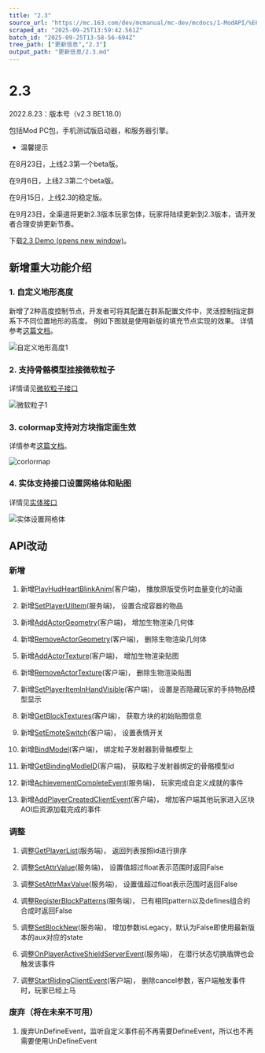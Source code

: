 ```yaml
---
title: "2.3"
source_url: "https://mc.163.com/dev/mcmanual/mc-dev/mcdocs/1-ModAPI/%E6%9B%B4%E6%96%B0%E4%BF%A1%E6%81%AF/2.3.html"
scraped_at: "2025-09-25T13:59:42.561Z"
batch_id: "2025-09-25T13-58-56-694Z"
tree_path: ["更新信息","2.3"]
output_path: "更新信息/2.3.md"
---
```


#  2.3

2022.8.23：版本号（v2.3 BE1.18.0）

包括Mod PC包，手机测试版启动器，和服务器引擎。

*   温馨提示

在8月23日，上线2.3第一个beta版。

在9月6日，上线2.3第二个beta版。

在9月15日，上线2.3的稳定版。

在9月23日，全渠道将更新2.3版本玩家包体，玩家将陆续更新到2.3版本，请开发者合理安排更新节奏。

下载[2.3 Demo (opens new window)](https://g79.gdl.netease.com/2.3DemoV2.zip)。

##  新增重大功能介绍

###  1. 自定义地形高度

新增了2种高度控制节点，开发者可将其配置在群系配置文件中，灵活控制指定群系下不同位置地形的高度。 例如下图就是使用新版的填充节点实现的效果。 详情参考[这篇文档](https://mc.163.com/dev/mcmanual/mc-dev/mcguide/20-玩法开发/15-自定义游戏内容/4-自定义维度/2-群系地貌.html#5.自定义群系高度（网易版）)。

![自定义地形高度1](https://mc.163.com/dev/mcmanual/mc-dev/assets/img/zdydxgd1.d4b4e2c0.png)

###  2. 支持骨骼模型挂接微软粒子

详情请见[微软粒子接口](/接口/特效/微软粒子#bindmodel)

![微软粒子1](https://mc.163.com/dev/mcmanual/mc-dev/assets/img/skeleton_model_with_particle.442bbde1.gif)

###  3. colormap支持对方块指定面生效

详情参考[这篇文档](https://mc.163.com/dev/mcmanual/mc-dev/mcguide/20-玩法开发/15-自定义游戏内容/2-自定义方块/2-功能.html#自定义方块及自定义方块模型的群系颜色)。

![corlormap](https://mc.163.com/dev/mcmanual/mc-dev/assets/img/colormap.84bc3358.png)

###  4. 实体支持接口设置网格体和贴图

详情见[实体接口](/接口/实体/渲染#AddActorGeometry)

![实体设置网格体](https://mc.163.com/dev/mcmanual/mc-dev/assets/img/entitysetgeo.82be3869.png)

##  API改动

###  新增

1.  新增[PlayHudHeartBlinkAnim](/接口/原生UI#playhudheartblinkanim)(客户端)， 播放原版受伤时血量变化的动画
    
2.  新增[SetPlayerUIItem](/接口/方块/容器#setplayeruiitem)(服务端)， 设置合成容器的物品
    
3.  新增[AddActorGeometry](/接口/实体/渲染#addactorgeometry)(客户端)， 增加生物渲染几何体
    
4.  新增[RemoveActorGeometry](/接口/实体/渲染#removeactorgeometry)(客户端)， 删除生物渲染几何体
    
5.  新增[AddActorTexture](/接口/实体/渲染#addactortexture)(客户端)， 增加生物渲染贴图
    
6.  新增[RemoveActorTexture](/接口/实体/渲染#removeactortexture)(客户端)， 删除生物渲染贴图
    
7.  新增[SetPlayerItemInHandVisible](/接口/玩家/渲染#setplayeriteminhandvisible)(客户端)， 设置是否隐藏玩家的手持物品模型显示
    
8.  新增[GetBlockTextures](/接口/方块/渲染#getblocktextures)(客户端)， 获取方块的初始贴图信息
    
9.  新增[SetEmoteSwitch](/接口/原生UI#setemoteswitch)(客户端)， 设置表情开关
    
10.  新增[BindModel](/接口/特效/微软粒子#bindmodel)(客户端)， 绑定粒子发射器到骨骼模型上
     
11.  新增[GetBindingModleID](/接口/特效/微软粒子#getbindingmodleid)(客户端)， 获取粒子发射器绑定的骨骼模型id
     
12.  新增[AchievementCompleteEvent](/事件/世界#achievementcompleteevent)(服务端)， 玩家完成自定义成就的事件
     
13.  新增[AddPlayerCreatedClientEvent](/事件/世界#addplayercreatedclientevent)(客户端)， 增加客户端其他玩家进入区块AOI后资源加载完成的事件
     

###  调整

1.  调整[GetPlayerList](/接口/世界/实体管理#getplayerlist)(服务端)， 返回列表按照id进行排序
    
2.  调整[SetAttrValue](/接口/实体/属性#setattrvalue)(服务端)， 设置值超过float表示范围时返回False
    
3.  调整[SetAttrMaxValue](/接口/实体/属性#setattrmaxvalue)(服务端)， 设置值超过float表示范围时返回False
    
4.  调整[RegisterBlockPatterns](/接口/世界/方块组合#registerblockpatterns)(服务端)， 已有相同pattern以及defines组合的合成时返回False
    
5.  调整[SetBlockNew](/接口/世界/方块管理#setblocknew)(服务端)， 增加参数isLegacy，默认为False即使用最新版本的aux对应的state
    
6.  调整[OnPlayerActiveShieldServerEvent](/事件/物品#onplayeractiveshieldserverevent)(服务端)， 在潜行状态切换盾牌也会触发该事件
    
7.  调整[StartRidingClientEvent](/事件/实体#startridingclientevent)(客户端)， 删除cancel参数，客户端触发事件时，玩家已经上马
    

###  废弃（将在未来不可用）

1.  废弃UnDefineEvent，监听自定义事件前不再需要DefineEvent，所以也不再需要使用UnDefineEvent
